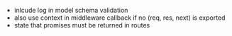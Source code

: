 - inlcude log in model schema validation
- also use context in middleware callback if no (req, res, next) is exported
- state that promises must be returned in routes
